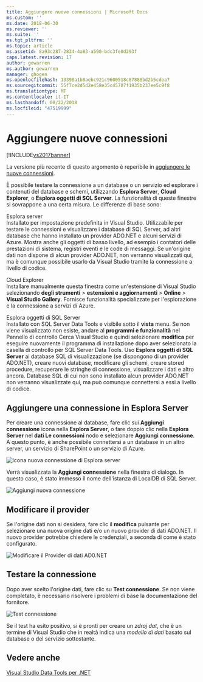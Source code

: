 ```yaml
---
title: Aggiungere nuove connessioni | Microsoft Docs
ms.custom: ''
ms.date: 2018-06-30
ms.reviewer: ''
ms.suite: ''
ms.tgt_pltfrm: ''
ms.topic: article
ms.assetid: 8a93c287-2834-4a83-a590-bdc3fe8d293f
caps.latest.revision: 17
author: gewarren
ms.author: gewarren
manager: ghogen
ms.openlocfilehash: 13398a1b0aebc921c9600518c87888bd2b5cdea7
ms.sourcegitcommit: 55f7ce2d5d2e458e35c45787f1935b237ee5c9f8
ms.translationtype: MT
ms.contentlocale: it-IT
ms.lasthandoff: 08/22/2018
ms.locfileid: "47519999"
---
```

# <a name="add-new-connections"></a>Aggiungere nuove connessioni
[!INCLUDE[vs2017banner](../includes/vs2017banner.md)]

La versione più recente di questo argomento è reperibile in [aggiungere le nuove connessioni](https://docs.microsoft.com/visualstudio/data-tools/add-new-connections).  
  
  
È possibile testare la connessione a un database o un servizio ed esplorare i contenuti del database e schemi, utilizzando **Esplora Server**, **Cloud Explorer**, o **Esplora oggetti di SQL Server**. La funzionalità di queste finestre si sovrappone a una certa misura. Le differenze di base sono:  
  
 Esplora server  
 Installato per impostazione predefinita in Visual Studio. Utilizzabile per testare le connessioni e visualizzare i database di SQL Server, ad altri database che hanno installato un provider ADO.NET e alcuni servizi di Azure. Mostra anche gli oggetti di basso livello, ad esempio i contatori delle prestazioni di sistema, registri eventi e le code di messaggi. Se un'origine dati non dispone di alcun provider ADO.NET, non verranno visualizzati qui, ma è comunque possibile usarlo da Visual Studio tramite la connessione a livello di codice.  
  
 Cloud Explorer  
 Installare manualmente questa finestra come un'estensione di Visual Studio selezionando **degli strumenti** > **estensioni e aggiornamenti** > **Online**  >  **Visual Studio Gallery**. Fornisce funzionalità specializzate per l'esplorazione e la connessione a servizi di Azure.  
  
 Esplora oggetti di SQL Server  
 Installato con SQL Server Data Tools e visibile sotto il **vista** menu. Se non viene visualizzato non esiste, andare al **programmi e funzionalità** nel Pannello di controllo Cerca Visual Studio e quindi selezionare **modifica** per eseguire nuovamente il programma di installazione dopo aver selezionato la casella di controllo per SQL Server Data Tools. Uso **Esplora oggetti di SQL Server** ai database SQL di visualizzazione (se dispongono di un provider ADO.NET), creare nuovi database, modificare gli schemi, creare stored procedure, recuperare le stringhe di connessione, visualizzare i dati e altro ancora. Database SQL di cui non sono installato alcun provider ADO.NET non verranno visualizzate qui, ma può comunque connettersi a essi a livello di codice.  
  
## <a name="add-a-connection-in-server-explorer"></a>Aggiungere una connessione in Esplora Server  
 Per creare una connessione al database, fare clic sui **Aggiungi connessione** icona nella **Esplora Server**, o fare doppio clic nella **Esplora Server** nel **dati Le connessioni** nodo e selezionare **Aggiungi connessione**. A questo punto, è anche possibile connettersi a un database in un altro server, un servizio di SharePoint o un servizio di Azure.  
  
 ![Icona nuova connessione di Esplora server](../data-tools/media/raddata-server-explorer-new-connection-icon.png "raddata sull'icona di connessione al nuovo Esplora Server")  
  
 Verrà visualizzata la **Aggiungi connessione** nella finestra di dialogo. In questo caso, è stato immesso il nome dell'istanza di LocalDB di SQL Server.  
  
 ![Aggiungi nuova connessione](../data-tools/media/raddata-add-new-connection-dialog.png "raddata Aggiungi nuova finestra di dialogo di connessione")  
  
## <a name="change-the-provider"></a>Modificare il provider  
 Se l'origine dati non si desidera, fare clic il **modifica** pulsante per selezionare una nuova origine dati e/o un nuovo provider di dati ADO.NET. Il nuovo provider potrebbe chiedere le credenziali, a seconda di come è stato configurato.  
  
 ![Modificare il Provider di dati AD0.NET](../data-tools/media/raddata-change-ad0-net-data-provider.png "raddata Provider di dati di modifica AD0.NET")  
  
## <a name="test-the-connection"></a>Testare la connessione  
 Dopo aver scelto l'origine dati, fare clic su **Test connessione**. Se non viene completato, è necessario risolvere i problemi di base la documentazione del fornitore.  
  
 ![Test connessione](../data-tools/media/raddata-test-connection.png "raddata Test connessione")  
  
 Se il test ha esito positivo, si è pronti per creare un *zdroj dat*, che è un termine di Visual Studio che in realtà indica una *modello di dati* basato sul database o del servizio sottostante.  
  
## <a name="see-also"></a>Vedere anche  
 [Visual Studio Data Tools per .NET](../data-tools/visual-studio-data-tools-for-dotnet.md)

